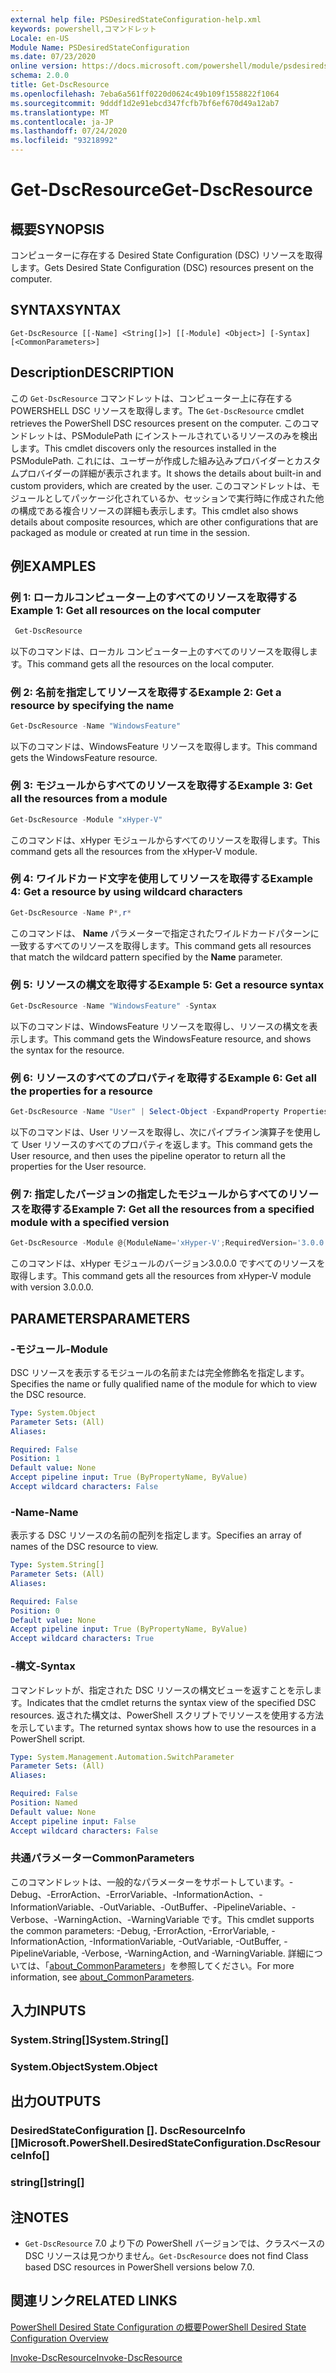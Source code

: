 ```yaml
---
external help file: PSDesiredStateConfiguration-help.xml
keywords: powershell,コマンドレット
Locale: en-US
Module Name: PSDesiredStateConfiguration
ms.date: 07/23/2020
online version: https://docs.microsoft.com/powershell/module/psdesiredstateconfiguration/get-dscresource?view=powershell-6&WT.mc_id=ps-gethelp
schema: 2.0.0
title: Get-DscResource
ms.openlocfilehash: 7eba6a561ff0220d0624c49b109f1558822f1064
ms.sourcegitcommit: 9dddf1d2e91ebcd347fcfb7bf6ef670d49a12ab7
ms.translationtype: MT
ms.contentlocale: ja-JP
ms.lasthandoff: 07/24/2020
ms.locfileid: "93218992"
---
```

# <span data-ttu-id="d80e5-103">Get-DscResource</span><span class="sxs-lookup"><span data-stu-id="d80e5-103">Get-DscResource</span></span>

## <span data-ttu-id="d80e5-104">概要</span><span class="sxs-lookup"><span data-stu-id="d80e5-104">SYNOPSIS</span></span>
<span data-ttu-id="d80e5-105">コンピューターに存在する Desired State Configuration (DSC) リソースを取得します。</span><span class="sxs-lookup"><span data-stu-id="d80e5-105">Gets Desired State Configuration (DSC) resources present on the computer.</span></span>

## <span data-ttu-id="d80e5-106">SYNTAX</span><span class="sxs-lookup"><span data-stu-id="d80e5-106">SYNTAX</span></span>

```
Get-DscResource [[-Name] <String[]>] [[-Module] <Object>] [-Syntax] [<CommonParameters>]
```

## <span data-ttu-id="d80e5-107">Description</span><span class="sxs-lookup"><span data-stu-id="d80e5-107">DESCRIPTION</span></span>

<span data-ttu-id="d80e5-108">この `Get-DscResource` コマンドレットは、コンピューター上に存在する POWERSHELL DSC リソースを取得します。</span><span class="sxs-lookup"><span data-stu-id="d80e5-108">The `Get-DscResource` cmdlet retrieves the PowerShell DSC resources present on the computer.</span></span> <span data-ttu-id="d80e5-109">このコマンドレットは、PSModulePath にインストールされているリソースのみを検出します。</span><span class="sxs-lookup"><span data-stu-id="d80e5-109">This cmdlet discovers only the resources installed in the PSModulePath.</span></span> <span data-ttu-id="d80e5-110">これには、ユーザーが作成した組み込みプロバイダーとカスタムプロバイダーの詳細が表示されます。</span><span class="sxs-lookup"><span data-stu-id="d80e5-110">It shows the details about built-in and custom providers, which are created by the user.</span></span> <span data-ttu-id="d80e5-111">このコマンドレットは、モジュールとしてパッケージ化されているか、セッションで実行時に作成された他の構成である複合リソースの詳細も表示します。</span><span class="sxs-lookup"><span data-stu-id="d80e5-111">This cmdlet also shows details about composite resources, which are other configurations that are packaged as module or created at run time in the session.</span></span>

## <span data-ttu-id="d80e5-112">例</span><span class="sxs-lookup"><span data-stu-id="d80e5-112">EXAMPLES</span></span>

### <span data-ttu-id="d80e5-113">例 1: ローカルコンピューター上のすべてのリソースを取得する</span><span class="sxs-lookup"><span data-stu-id="d80e5-113">Example 1: Get all resources on the local computer</span></span>

```powershell
 Get-DscResource
```

<span data-ttu-id="d80e5-114">以下のコマンドは、ローカル コンピューター上のすべてのリソースを取得します。</span><span class="sxs-lookup"><span data-stu-id="d80e5-114">This command gets all the resources on the local computer.</span></span>

### <span data-ttu-id="d80e5-115">例 2: 名前を指定してリソースを取得する</span><span class="sxs-lookup"><span data-stu-id="d80e5-115">Example 2: Get a resource by specifying the name</span></span>

```powershell
Get-DscResource -Name "WindowsFeature"
```

<span data-ttu-id="d80e5-116">以下のコマンドは、WindowsFeature リソースを取得します。</span><span class="sxs-lookup"><span data-stu-id="d80e5-116">This command gets the WindowsFeature resource.</span></span>

### <span data-ttu-id="d80e5-117">例 3: モジュールからすべてのリソースを取得する</span><span class="sxs-lookup"><span data-stu-id="d80e5-117">Example 3: Get all the resources from a module</span></span>

```powershell
Get-DscResource -Module "xHyper-V"
```

<span data-ttu-id="d80e5-118">このコマンドは、xHyper モジュールからすべてのリソースを取得します。</span><span class="sxs-lookup"><span data-stu-id="d80e5-118">This command gets all the resources from the xHyper-V module.</span></span>

### <span data-ttu-id="d80e5-119">例 4: ワイルドカード文字を使用してリソースを取得する</span><span class="sxs-lookup"><span data-stu-id="d80e5-119">Example 4: Get a resource by using wildcard characters</span></span>

```powershell
Get-DscResource -Name P*,r*
```

<span data-ttu-id="d80e5-120">このコマンドは、 **Name** パラメーターで指定されたワイルドカードパターンに一致するすべてのリソースを取得します。</span><span class="sxs-lookup"><span data-stu-id="d80e5-120">This command gets all resources that match the wildcard pattern specified by the **Name** parameter.</span></span>

### <span data-ttu-id="d80e5-121">例 5: リソースの構文を取得する</span><span class="sxs-lookup"><span data-stu-id="d80e5-121">Example 5: Get a resource syntax</span></span>

```powershell
Get-DscResource -Name "WindowsFeature" -Syntax
```

<span data-ttu-id="d80e5-122">以下のコマンドは、WindowsFeature リソースを取得し、リソースの構文を表示します。</span><span class="sxs-lookup"><span data-stu-id="d80e5-122">This command gets the WindowsFeature resource, and shows the syntax for the resource.</span></span>

### <span data-ttu-id="d80e5-123">例 6: リソースのすべてのプロパティを取得する</span><span class="sxs-lookup"><span data-stu-id="d80e5-123">Example 6: Get all the properties for a resource</span></span>

```powershell
Get-DscResource -Name "User" | Select-Object -ExpandProperty Properties
```

<span data-ttu-id="d80e5-124">以下のコマンドは、User リソースを取得し、次にパイプライン演算子を使用して User リソースのすべてのプロパティを返します。</span><span class="sxs-lookup"><span data-stu-id="d80e5-124">This command gets the User resource, and then uses the pipeline operator to return all the properties for the User resource.</span></span>

### <span data-ttu-id="d80e5-125">例 7: 指定したバージョンの指定したモジュールからすべてのリソースを取得する</span><span class="sxs-lookup"><span data-stu-id="d80e5-125">Example 7: Get all the resources from a specified module with a specified version</span></span>

```powershell
Get-DscResource -Module @{ModuleName='xHyper-V';RequiredVersion='3.0.0.0'}
```

<span data-ttu-id="d80e5-126">このコマンドは、xHyper モジュールのバージョン3.0.0.0 ですべてのリソースを取得します。</span><span class="sxs-lookup"><span data-stu-id="d80e5-126">This command gets all the resources from xHyper-V module with version 3.0.0.0.</span></span>

## <span data-ttu-id="d80e5-127">PARAMETERS</span><span class="sxs-lookup"><span data-stu-id="d80e5-127">PARAMETERS</span></span>

### <span data-ttu-id="d80e5-128">-モジュール</span><span class="sxs-lookup"><span data-stu-id="d80e5-128">-Module</span></span>

<span data-ttu-id="d80e5-129">DSC リソースを表示するモジュールの名前または完全修飾名を指定します。</span><span class="sxs-lookup"><span data-stu-id="d80e5-129">Specifies the name or fully qualified name of the module for which to view the DSC resource.</span></span>

```yaml
Type: System.Object
Parameter Sets: (All)
Aliases:

Required: False
Position: 1
Default value: None
Accept pipeline input: True (ByPropertyName, ByValue)
Accept wildcard characters: False
```

### <span data-ttu-id="d80e5-130">-Name</span><span class="sxs-lookup"><span data-stu-id="d80e5-130">-Name</span></span>

<span data-ttu-id="d80e5-131">表示する DSC リソースの名前の配列を指定します。</span><span class="sxs-lookup"><span data-stu-id="d80e5-131">Specifies an array of names of the DSC resource to view.</span></span>

```yaml
Type: System.String[]
Parameter Sets: (All)
Aliases:

Required: False
Position: 0
Default value: None
Accept pipeline input: True (ByPropertyName, ByValue)
Accept wildcard characters: True
```

### <span data-ttu-id="d80e5-132">-構文</span><span class="sxs-lookup"><span data-stu-id="d80e5-132">-Syntax</span></span>

<span data-ttu-id="d80e5-133">コマンドレットが、指定された DSC リソースの構文ビューを返すことを示します。</span><span class="sxs-lookup"><span data-stu-id="d80e5-133">Indicates that the cmdlet returns the syntax view of the specified DSC resources.</span></span> <span data-ttu-id="d80e5-134">返された構文は、PowerShell スクリプトでリソースを使用する方法を示しています。</span><span class="sxs-lookup"><span data-stu-id="d80e5-134">The returned syntax shows how to use the resources in a PowerShell script.</span></span>

```yaml
Type: System.Management.Automation.SwitchParameter
Parameter Sets: (All)
Aliases:

Required: False
Position: Named
Default value: None
Accept pipeline input: False
Accept wildcard characters: False
```

### <span data-ttu-id="d80e5-135">共通パラメーター</span><span class="sxs-lookup"><span data-stu-id="d80e5-135">CommonParameters</span></span>

<span data-ttu-id="d80e5-136">このコマンドレットは、一般的なパラメーターをサポートしています。-Debug、-ErrorAction、-ErrorVariable、-InformationAction、-InformationVariable、-OutVariable、-OutBuffer、-PipelineVariable、-Verbose、-WarningAction、-WarningVariable です。</span><span class="sxs-lookup"><span data-stu-id="d80e5-136">This cmdlet supports the common parameters: -Debug, -ErrorAction, -ErrorVariable, -InformationAction, -InformationVariable, -OutVariable, -OutBuffer, -PipelineVariable, -Verbose, -WarningAction, and -WarningVariable.</span></span> <span data-ttu-id="d80e5-137">詳細については、「[about_CommonParameters](https://go.microsoft.com/fwlink/?LinkID=113216)」を参照してください。</span><span class="sxs-lookup"><span data-stu-id="d80e5-137">For more information, see [about_CommonParameters](https://go.microsoft.com/fwlink/?LinkID=113216).</span></span>

## <span data-ttu-id="d80e5-138">入力</span><span class="sxs-lookup"><span data-stu-id="d80e5-138">INPUTS</span></span>

### <span data-ttu-id="d80e5-139">System.String[]</span><span class="sxs-lookup"><span data-stu-id="d80e5-139">System.String[]</span></span>

### <span data-ttu-id="d80e5-140">System.Object</span><span class="sxs-lookup"><span data-stu-id="d80e5-140">System.Object</span></span>

## <span data-ttu-id="d80e5-141">出力</span><span class="sxs-lookup"><span data-stu-id="d80e5-141">OUTPUTS</span></span>

### <span data-ttu-id="d80e5-142">DesiredStateConfiguration []. DscResourceInfo []</span><span class="sxs-lookup"><span data-stu-id="d80e5-142">Microsoft.PowerShell.DesiredStateConfiguration.DscResourceInfo[]</span></span>

### <span data-ttu-id="d80e5-143">string[]</span><span class="sxs-lookup"><span data-stu-id="d80e5-143">string[]</span></span>

## <span data-ttu-id="d80e5-144">注</span><span class="sxs-lookup"><span data-stu-id="d80e5-144">NOTES</span></span>

- <span data-ttu-id="d80e5-145">`Get-DscResource` 7.0 より下の PowerShell バージョンでは、クラスベースの DSC リソースは見つかりません。</span><span class="sxs-lookup"><span data-stu-id="d80e5-145">`Get-DscResource` does not find Class based DSC resources in PowerShell versions below 7.0.</span></span>

## <span data-ttu-id="d80e5-146">関連リンク</span><span class="sxs-lookup"><span data-stu-id="d80e5-146">RELATED LINKS</span></span>

[<span data-ttu-id="d80e5-147">PowerShell Desired State Configuration の概要</span><span class="sxs-lookup"><span data-stu-id="d80e5-147">PowerShell Desired State Configuration Overview</span></span>](/powershell/scripting/dsc/overview/overview)

[<span data-ttu-id="d80e5-148">Invoke-DscResource</span><span class="sxs-lookup"><span data-stu-id="d80e5-148">Invoke-DscResource</span></span>](/powershell/module/PSDesiredStateConfiguration/Invoke-DscResource)
